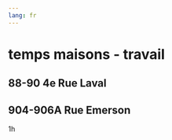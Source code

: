 ```yaml
---
lang: fr
---
```

# temps maisons - travail
## 88-90 4e Rue Laval
<span style="display: none;" data-jl-person="jeremy" markdown="1">
  
40min

</span>

## 904-906A Rue Emerson
1h
## 
